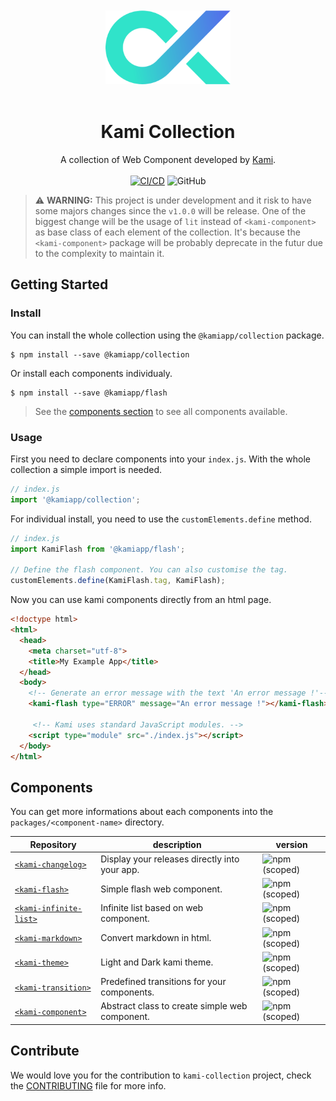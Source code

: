 <div align="center">
  <br/><br/>
  <img src="./.github/logo.png" width="200" />
  <br/><br/>
  
  # Kami Collection
  
  A collection of Web Component developed by [Kami](https://www.kamiapp.fr/en).
  <br/><br/>
 [![CI/CD](https://github.com/Kamiapp-fr/kami-collection/actions/workflows/main.yml/badge.svg)](https://github.com/Kamiapp-fr/kami-collection/actions/workflows/main.yml)
 ![GitHub](https://img.shields.io/github/license/kamiapp-fr/kami-collection)
</div>


> ⚠️ **WARNING:** This project is under development and it risk to have some majors changes since the ``v1.0.0`` will be release. One of the biggest change will be the usage of `lit` instead of ``<kami-component>`` as base class of each element of the collection. It's because the ``<kami-component>`` package will be probably deprecate in the futur due to the complexity to maintain it.

## Getting Started
### Install

You can install the whole collection using the `@kamiapp/collection` package.

```console
$ npm install --save @kamiapp/collection
```

Or install each components individualy.

```console
$ npm install --save @kamiapp/flash 
```
>  See the [components section](#components) to see all components  available.


### Usage

First you need to declare components into your ``index.js``. With the whole collection a simple import is needed.

```js
// index.js
import '@kamiapp/collection';
```

For individual install, you need to use the `customElements.define` method.

```js
// index.js
import KamiFlash from '@kamiapp/flash';

// Define the flash component. You can also customise the tag.
customElements.define(KamiFlash.tag, KamiFlash);
```

Now you can use kami components directly from an html page.

```html
<!doctype html>
<html>
  <head>
    <meta charset="utf-8">
    <title>My Example App</title>
  </head>
  <body>
    <!-- Generate an error message with the text 'An error message !'-->
    <kami-flash type="ERROR" message="An error message !"></kami-flash>
    
     <!-- Kami uses standard JavaScript modules. -->
    <script type="module" src="./index.js"></script>
  </body>
</html>
```


## Components

You can get more informations about each components into the ``packages/<component-name>`` directory.  

| Repository                                           |  description                             | version  |
|----------------------------------------------------- |------------------------------------------|----------|
| [``<kami-changelog>``](./packages/changelog/)|   Display your releases directly into your app.          | ![npm (scoped)](https://img.shields.io/npm/v/@kamiapp/changelog)    |     
| [``<kami-flash>``](./packages/flash/)                |   Simple flash web component.            | ![npm (scoped)](https://img.shields.io/npm/v/@kamiapp/flash)    |                           
| [``<kami-infinite-list>``](./packages/infinite-list/)|   Infinite list based on web component.          | ![npm (scoped)](https://img.shields.io/npm/v/@kamiapp/infinite-list)    |     
| [``<kami-markdown>``](./packages/markdown/)|  Convert markdown in html.       | ![npm (scoped)](https://img.shields.io/npm/v/@kamiapp/markdown) |   
| [``<kami-theme>``](./packages/theme/)|   Light and Dark kami theme.        | ![npm (scoped)](https://img.shields.io/npm/v/@kamiapp/theme) |
| [``<kami-transition>``](./packages/transition/)|   Predefined transitions for your components.       | ![npm (scoped)](https://img.shields.io/npm/v/@kamiapp/transition) |   
| [``<kami-component>``](./packages/component/)|   Abstract class to create simple web component.         | ![npm (scoped)](https://img.shields.io/npm/v/@kamiapp/component) |    


## Contribute

We would love you for the contribution to ``kami-collection`` project, check the [CONTRIBUTING](./CONTRIBUTING.md) file for more info.